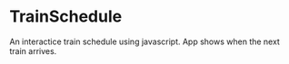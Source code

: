 # TrainSchedule
An interactice train schedule using javascript. App shows when the next train arrives.
